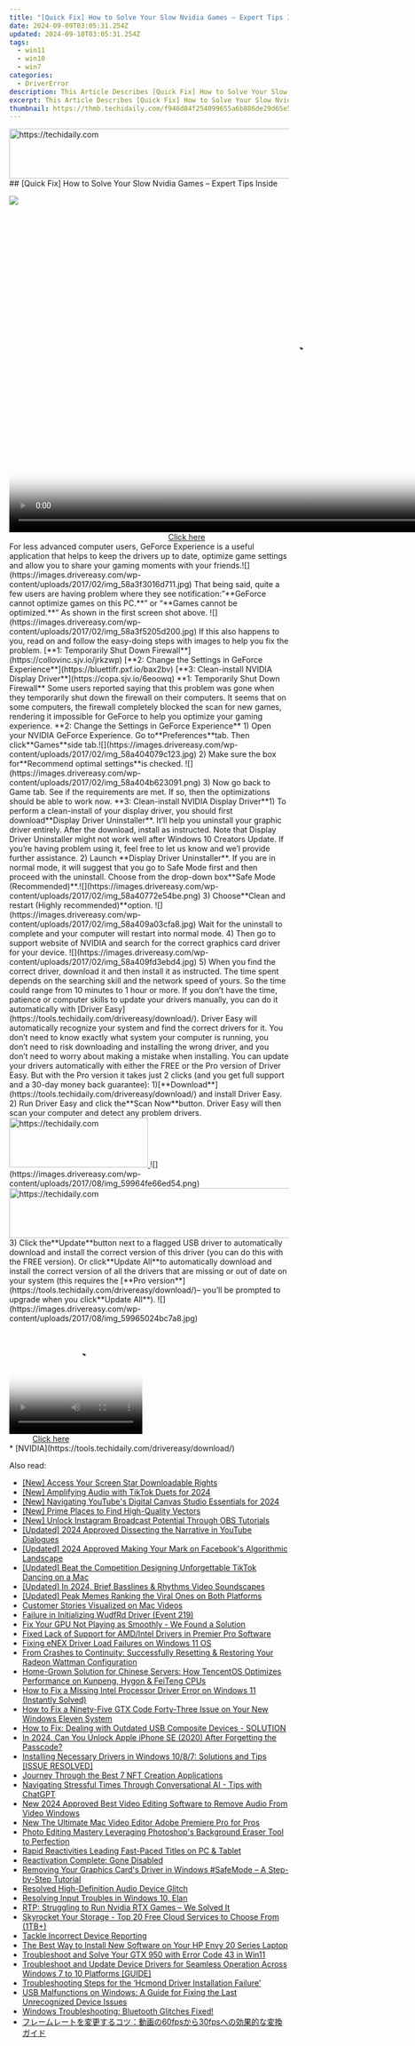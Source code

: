 ```yaml
---
title: "[Quick Fix] How to Solve Your Slow Nvidia Games – Expert Tips Inside"
date: 2024-09-09T03:05:31.254Z
updated: 2024-09-10T03:05:31.254Z
tags:
  - win11
  - win10
  - win7
categories:
  - DriverError
description: This Article Describes [Quick Fix] How to Solve Your Slow Nvidia Games – Expert Tips Inside
excerpt: This Article Describes [Quick Fix] How to Solve Your Slow Nvidia Games – Expert Tips Inside
thumbnail: https://thmb.techidaily.com/f946d84f254099655a6b886de29d65e5f587fa0ecc62cec124a4f1eb3cdbb6d6.jpg
---
```


<!-- affiliate ads begin -->
<a href="https://aligracehair.sjv.io/c/5597632/2115921/19272" target="_top" id="2115921">
  <img src="//a.impactradius-go.com/display-ad/19272-2115921" border="0" alt="https://techidaily.com" width="728" height="90"/>
</a>
<img height="0" width="0" src="https://aligracehair.sjv.io/i/5597632/2115921/19272" style="position:absolute;visibility:hidden;" border="0" />
<!-- affiliate ads end -->
## [Quick Fix] How to Solve Your Slow Nvidia Games – Expert Tips Inside

![](https://images.drivereasy.com/wp-content/uploads/2017/02/img_58a3f4aa4a899.jpg)

<!-- affiliate ads begin -->
<span id="1492813">
					<video width="1024" height="576" style="cursor:pointer"
           poster="//a.impactradius-go.com/display-clicktoplayimage/1492813.png"
           onclick="if(!this.playClicked){this.play();this.setAttribute('controls',true);this.playClicked=true;}">
	   <source src="//a.impactradius-go.com/display-ad/14559-1492813">
	   <img src="//a.impactradius-go.com/display-clicktoplayimage/1492813.png" style="border: none; height: 100%; width: 100%; object-fit: contain">
	</video>
	<div style="width:640px;text-align:center"><a href="javascript:window.open(decodeURIComponent('https%3A%2F%2Fpropmoneyinc.pxf.io%2Fc%2F5597632%2F1492813%2F14559'), '_blank');void(0);">Click here</a></div>
</span>
<img height="0" width="0" src="https://imp.pxf.io/i/5597632/1492813/14559" style="position:absolute;visibility:hidden;" border="0" />
<!-- affiliate ads end -->
For less advanced computer users, GeForce Experience is a useful application that helps to keep the drivers up to date, optimize game settings and allow you to share your gaming moments with your friends.![](https://images.drivereasy.com/wp-content/uploads/2017/02/img_58a3f3016d711.jpg) That being said, quite a few users are having problem where they see notification:”**GeForce cannot optimize games on this PC.**” or “**Games cannot be optimized.**” As shown in the first screen shot above. ![](https://images.drivereasy.com/wp-content/uploads/2017/02/img_58a3f5205d200.jpg) If this also happens to you, read on and follow the easy-doing steps with images to help you fix the problem. [**1: Temporarily Shut Down Firewall**](https://collovinc.sjv.io/jrkzwp) [**2: Change the Settings in GeForce Experience**](https://bluettifr.pxf.io/bax2bv) [**3: Clean-install NVIDIA Display Driver**](https://copa.sjv.io/6eoowq)   **1: Temporarily Shut Down Firewall** Some users reported saying that this problem was gone when they temporarily shut down the firewall on their computers. It seems that on some computers, the firewall completely blocked the scan for new games, rendering it impossible for GeForce to help you optimize your gaming experience.   **2: Change the Settings in GeForce Experience** 1) Open your NVIDIA GeForce Experience. Go to**Preferences**tab. Then click**Games**side tab.![](https://images.drivereasy.com/wp-content/uploads/2017/02/img_58a404079c123.jpg) 2) Make sure the box for**Recommend optimal settings**is checked. ![](https://images.drivereasy.com/wp-content/uploads/2017/02/img_58a404b623091.png) 3) Now go back to Game tab. See if the requirements are met. If so, then the optimizations should be able to work now.   **3: Clean-install NVIDIA Display Driver**1) To perform a clean-install of your display driver, you should first download**Display Driver Uninstaller**. It’ll help you uninstall your graphic driver entirely. After the download, install as instructed. Note that Display Driver Uninstaller might not work well after Windows 10 Creators Update. If you’re having problem using it, feel free to let us know and we’l provide further assistance. 2) Launch **Display Driver Uninstaller**. If you are in normal mode, it will suggest that you go to Safe Mode first and then proceed with the uninstall. Choose from the drop-down box**Safe Mode (Recommended)**.![](https://images.drivereasy.com/wp-content/uploads/2017/02/img_58a40772e54be.png) 3) Choose**Clean and restart (Highly recommended)**option. ![](https://images.drivereasy.com/wp-content/uploads/2017/02/img_58a409a03cfa8.jpg) Wait for the uninstall to complete and your computer will restart into normal mode. 4) Then go to support website of NVIDIA and search for the correct graphics card driver for your device. ![](https://images.drivereasy.com/wp-content/uploads/2017/02/img_58a409fd3ebd4.jpg) 5) When you find the correct driver, download it and then install it as instructed. The time spent depends on the searching skill and the network speed of yours. So the time could range from 10 minutes to 1 hour or more. If you don’t have the time, patience or computer skills to update your drivers manually, you can do it automatically with [Driver Easy](https://tools.techidaily.com/drivereasy/download/). Driver Easy will automatically recognize your system and find the correct drivers for it. You don’t need to know exactly what system your computer is running, you don’t need to risk downloading and installing the wrong driver, and you don’t need to worry about making a mistake when installing. You can update your drivers automatically with either the FREE or the Pro version of Driver Easy. But with the Pro version it takes just 2 clicks (and you get full support and a 30-day money back guarantee): 1)[**Download**](https://tools.techidaily.com/drivereasy/download/) and install Driver Easy. 2) Run Driver Easy and click the**Scan Now**button. Driver Easy will then scan your computer and detect any problem drivers.

<!-- affiliate ads begin -->
<a href="https://aligracehair.sjv.io/c/5597632/2135368/19272" target="_top" id="2135368">
  <img src="//a.impactradius-go.com/display-ad/19272-2135368" border="0" alt="https://techidaily.com" width="250" height="90"/>
</a>
<img height="0" width="0" src="https://aligracehair.sjv.io/i/5597632/2135368/19272" style="position:absolute;visibility:hidden;" border="0" />
<!-- affiliate ads end -->
![](https://images.drivereasy.com/wp-content/uploads/2017/08/img_59964fe66ed54.png)

<!-- affiliate ads begin -->
<a href="https://bluettius.sjv.io/c/5597632/2139115/17108" target="_top" id="2139115">
  <img src="//a.impactradius-go.com/display-ad/17108-2139115" border="0" alt="https://techidaily.com" width="728" height="90"/>
</a>
<img height="0" width="0" src="https://bluettius.sjv.io/i/5597632/2139115/17108" style="position:absolute;visibility:hidden;" border="0" />
<!-- affiliate ads end -->
3) Click the**Update**button next to a flagged USB driver to automatically download and install the correct version of this driver (you can do this with the FREE version). Or click**Update All**to automatically download and install the correct version of all the drivers that are missing or out of date on your system (this requires the [**Pro version**](https://tools.techidaily.com/drivereasy/download/)– you’ll be prompted to upgrade when you click**Update All**). ![](https://images.drivereasy.com/wp-content/uploads/2017/08/img_59965024bc7a8.jpg)

<!-- affiliate ads begin -->
<span id="1328679">
					<video width="240" height="200" style="cursor:pointer"
           poster="//a.impactradius-go.com/display-clicktoplayimage/1328679.png"
           onclick="if(!this.playClicked){this.play();this.setAttribute('controls',true);this.playClicked=true;}">
	   <source src="//a.impactradius-go.com/display-ad/15852-1328679">
	   <img src="//a.impactradius-go.com/display-clicktoplayimage/1328679.png" style="border: none; height: 100%; width: 100%; object-fit: contain">
	</video>
	<div style="width:150px;text-align:center"><a href="javascript:window.open(decodeURIComponent('https%3A%2F%2Fthefitville.pxf.io%2Fc%2F5597632%2F1328679%2F15852'), '_blank');void(0);">Click here</a></div>
</span>
<img height="0" width="0" src="https://imp.pxf.io/i/5597632/1328679/15852" style="position:absolute;visibility:hidden;" border="0" />
<!-- affiliate ads end -->
* [NVIDIA](https://tools.techidaily.com/drivereasy/download/)

<ins class="adsbygoogle"
     style="display:block"
     data-ad-format="autorelaxed"
     data-ad-client="ca-pub-7571918770474297"
     data-ad-slot="1223367746"></ins>



<ins class="adsbygoogle"
     style="display:block"
     data-ad-client="ca-pub-7571918770474297"
     data-ad-slot="8358498916"
     data-ad-format="auto"
     data-full-width-responsive="true"></ins>



<span class="atpl-alsoreadstyle">Also read:</span>
<div><ul>
<li><a href="https://extra-tips.techidaily.com/new-access-your-screen-star-downloadable-rights/"><u>[New] Access Your Screen Star Downloadable Rights</u></a></li>
<li><a href="https://tiktok-video-files.techidaily.com/new-amplifying-audio-with-tiktok-duets-for-2024/"><u>[New] Amplifying Audio with TikTok Duets for 2024</u></a></li>
<li><a href="https://youtube-data.techidaily.com/avigating-youtubes-digital-canvas-studio-essentials-for-2024/"><u>[New] Navigating YouTube's Digital Canvas Studio Essentials for 2024</u></a></li>
<li><a href="https://extra-guidance.techidaily.com/new-prime-places-to-find-high-quality-vectors/"><u>[New] Prime Places to Find High-Quality Vectors</u></a></li>
<li><a href="https://video-capture.techidaily.com/new-unlock-instagram-broadcast-potential-through-obs-tutorials/"><u>[New] Unlock Instagram Broadcast Potential Through OBS Tutorials</u></a></li>
<li><a href="https://youtube-data.techidaily.com/ed-2024-approved-dissecting-the-narrative-in-youtube-dialogues/"><u>[Updated] 2024 Approved Dissecting the Narrative in YouTube Dialogues</u></a></li>
<li><a href="https://facebook-videos.techidaily.com/updated-2024-approved-making-your-mark-on-facebooks-algorithmic-landscape/"><u>[Updated] 2024 Approved Making Your Mark on Facebook's Algorithmic Landscape</u></a></li>
<li><a href="https://tiktok-videos.techidaily.com/updated-beat-the-competition-designing-unforgettable-tiktok-dancing-on-a-mac/"><u>[Updated] Beat the Competition Designing Unforgettable TikTok Dancing on a Mac</u></a></li>
<li><a href="https://youtube-webster.techidaily.com/ed-in-2024-brief-basslines-and-rhythms-video-soundscapes/"><u>[Updated] In 2024, Brief Basslines & Rhythms Video Soundscapes</u></a></li>
<li><a href="https://twitter-videos.techidaily.com/updated-peak-memes-ranking-the-viral-ones-on-both-platforms/"><u>[Updated] Peak Memes Ranking the Viral Ones on Both Platforms</u></a></li>
<li><a href="https://data-wizards.techidaily.com/customer-stories-visualized-on-mac-videos/"><u>Customer Stories Visualized on Mac Videos</u></a></li>
<li><a href="https://driver-error.techidaily.com/failure-in-initializing-wudfrd-driver-event-219/"><u>Failure in Initializing WudfRd Driver (Event 219)</u></a></li>
<li><a href="https://driver-error.techidaily.com/fix-your-gpu-not-playing-as-smoothly-we-found-a-solution/"><u>Fix Your GPU Not Playing as Smoothly - We Found a Solution</u></a></li>
<li><a href="https://driver-error.techidaily.com/fixed-lack-of-support-for-amdintel-drivers-in-premier-pro-software/"><u>Fixed Lack of Support for AMD/Intel Drivers in Premier Pro Software</u></a></li>
<li><a href="https://driver-error.techidaily.com/fixing-enex-driver-load-failures-on-windows-11-os/"><u>Fixing eNEX Driver Load Failures on Windows 11 OS</u></a></li>
<li><a href="https://driver-error.techidaily.com/from-crashes-to-continuity-successfully-resetting-and-restoring-your-radeon-wattman-configuration/"><u>From Crashes to Continuity: Successfully Resetting & Restoring Your Radeon Wattman Configuration</u></a></li>
<li><a href="https://driver-error.techidaily.com/home-grown-solution-for-chinese-servers-how-tencentos-optimizes-performance-on-kunpeng-hygon-and-feiteng-cpus/"><u>Home-Grown Solution for Chinese Servers: How TencentOS Optimizes Performance on Kunpeng, Hygon & FeiTeng CPUs</u></a></li>
<li><a href="https://driver-error.techidaily.com/how-to-fix-a-missing-intel-processor-driver-error-on-windows-11-instantly-solved/"><u>How to Fix a Missing Intel Processor Driver Error on Windows 11 (Instantly Solved)</u></a></li>
<li><a href="https://driver-error.techidaily.com/how-to-fix-a-ninety-five-gtx-code-forty-three-issue-on-your-new-windows-eleven-system/"><u>How to Fix a Ninety-Five GTX Code Forty-Three Issue on Your New Windows Eleven System</u></a></li>
<li><a href="https://driver-error.techidaily.com/how-to-fix-dealing-with-outdated-usb-composite-devices-solution/"><u>How to Fix: Dealing with Outdated USB Composite Devices - SOLUTION</u></a></li>
<li><a href="https://ios-unlock.techidaily.com/in-2024-can-you-unlock-apple-iphone-se-2020-after-forgetting-the-passcode-by-drfone-ios/"><u>In 2024, Can You Unlock Apple iPhone SE (2020) After Forgetting the Passcode?</u></a></li>
<li><a href="https://driver-error.techidaily.com/installing-necessary-drivers-in-windows-1087-solutions-and-tips-issue-resolved/"><u>Installing Necessary Drivers in Windows 10/8/7: Solutions and Tips [ISSUE RESOLVED]</u></a></li>
<li><a href="https://extra-tips.techidaily.com/journey-through-the-best-7-nft-creation-applications/"><u>Journey Through the Best 7 NFT Creation Applications</u></a></li>
<li><a href="https://tech-haven.techidaily.com/navigating-stressful-times-through-conversational-ai-tips-with-chatgpt/"><u>Navigating Stressful Times Through Conversational AI - Tips with ChatGPT</u></a></li>
<li><a href="https://audio-shaping.techidaily.com/new-2024-approved-best-video-editing-software-to-remove-audio-from-video-windows/"><u>New 2024 Approved Best Video Editing Software to Remove Audio From Video Windows</u></a></li>
<li><a href="https://ai-driven-video-production.techidaily.com/new-the-ultimate-mac-video-editor-adobe-premiere-pro-for-pros/"><u>New The Ultimate Mac Video Editor Adobe Premiere Pro for Pros</u></a></li>
<li><a href="https://extra-resources.techidaily.com/photo-editing-mastery-leveraging-photoshops-background-eraser-tool-to-perfection/"><u>Photo Editing Mastery Leveraging Photoshop's Background Eraser Tool to Perfection</u></a></li>
<li><a href="https://extra-resources.techidaily.com/rapid-reactivities-leading-fast-paced-titles-on-pc-and-tablet/"><u>Rapid Reactivities Leading Fast-Paced Titles on PC & Tablet</u></a></li>
<li><a href="https://driver-error.techidaily.com/reactivation-complete-gone-disabled/"><u>Reactivation Complete: Gone Disabled</u></a></li>
<li><a href="https://driver-error.techidaily.com/removing-your-graphics-cards-driver-in-windows-safemode-a-step-by-step-tutorial/"><u>Removing Your Graphics Card's Driver in Windows #SafeMode – A Step-by-Step Tutorial</u></a></li>
<li><a href="https://driver-error.techidaily.com/resolved-high-definition-audio-device-glitch/"><u>Resolved High-Definition Audio Device Glitch</u></a></li>
<li><a href="https://driver-error.techidaily.com/resolving-input-troubles-in-windows-10-elan/"><u>Resolving Input Troubles in Windows 10, Elan</u></a></li>
<li><a href="https://driver-error.techidaily.com/rtp-struggling-to-run-nvidia-rtx-games-we-solved-it/"><u>RTP: Struggling to Run Nvidia RTX Games – We Solved It</u></a></li>
<li><a href="https://fox-boxes.techidaily.com/skyrocket-your-storage-top-20-free-cloud-services-to-choose-from-1tbplus/"><u>Skyrocket Your Storage - Top 20 Free Cloud Services to Choose From (1TB+)</u></a></li>
<li><a href="https://driver-error.techidaily.com/tackle-incorrect-device-reporting/"><u>Tackle Incorrect Device Reporting</u></a></li>
<li><a href="https://driver-error.techidaily.com/the-best-way-to-install-new-software-on-your-hp-envy-20-series-laptop/"><u>The Best Way to Install New Software on Your HP Envy 20 Series Laptop</u></a></li>
<li><a href="https://driver-error.techidaily.com/troubleshoot-and-solve-your-gtx-950-with-error-code-43-in-win11/"><u>Troubleshoot and Solve Your GTX 950 with Error Code 43 in Win11</u></a></li>
<li><a href="https://driver-error.techidaily.com/troubleshoot-and-update-device-drivers-for-seamless-operation-across-windows-7-to-10-platforms-guide/"><u>Troubleshoot and Update Device Drivers for Seamless Operation Across Windows 7 to 10 Platforms [GUIDE]</u></a></li>
<li><a href="https://driver-error.techidaily.com/troubleshooting-steps-for-the-hcmond-driver-installation-failure/"><u>Troubleshooting Steps for the ‘Hcmond Driver Installation Failure’</u></a></li>
<li><a href="https://driver-error.techidaily.com/usb-malfunctions-on-windows-a-guide-for-fixing-the-last-unrecognized-device-issues/"><u>USB Malfunctions on Windows: A Guide for Fixing the Last Unrecognized Device Issues</u></a></li>
<li><a href="https://driver-error.techidaily.com/windows-troubleshooting-bluetooth-glitches-fixed/"><u>Windows Troubleshooting: Bluetooth Glitches Fixed!</u></a></li>
<li><a href="https://discover-extraordinary.techidaily.com/60fps30fps/"><u>フレームレートを変更するコツ：動画の60fpsから30fpsへの効果的な変換ガイド</u></a></li>
</ul></div>
